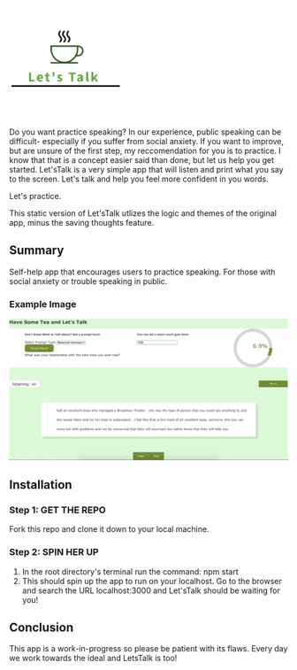 ![](lets_talk/public/logo.png)

Do you want practice speaking? In our experience, public speaking can be difficult- especially if you suffer from social anxiety. If you want to improve, but are unsure of the first step, my reccomendation for you is to practice. I know that that is a concept easier said than done, but let us help you get started. Let'sTalk is a very simple app that will listen and print what you say to the screen. Let's talk and help you feel more confident in you words.

Let's practice.

This static version of Let'sTalk utlizes the logic and themes of the original app, minus the saving thoughts feature.

## Summary

Self-help app that encourages users to practice speaking. For those with social anxiety or trouble speaking in public.

### Example Image
![](lets_talk/example.png)

## Installation

### Step 1: GET THE REPO
  Fork this repo and clone it down to your local machine.
### Step 2: SPIN HER UP
  1. In the root directory's terminal run the command: npm start
  2. This should spin up the app to run on your localhost. Go to the browser and search the URL localhost:3000 and Let'sTalk should be waiting for you!

## Conclusion
  This app is a work-in-progress so please be patient with its flaws. Every day we work towards the ideal and LetsTalk is too!